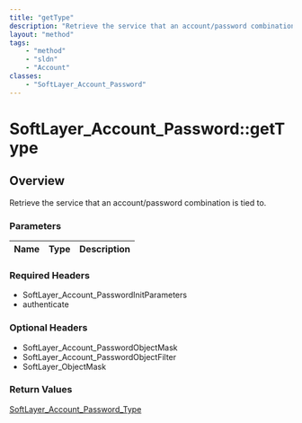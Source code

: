 ```yaml
---
title: "getType"
description: "Retrieve the service that an account/password combination is tied to."
layout: "method"
tags:
    - "method"
    - "sldn"
    - "Account"
classes:
    - "SoftLayer_Account_Password"
---
```

# SoftLayer_Account_Password::getType
## Overview 
Retrieve the service that an account/password combination is tied to.

### Parameters 
|Name | Type | Description |
| --- | --- | --- |


### Required Headers
* SoftLayer_Account_PasswordInitParameters
* authenticate

### Optional Headers
* SoftLayer_Account_PasswordObjectMask
* SoftLayer_Account_PasswordObjectFilter
* SoftLayer_ObjectMask

### Return Values
<a href='/reference/datatypes/SoftLayer_Account_Password_Type'>SoftLayer_Account_Password_Type </a>

